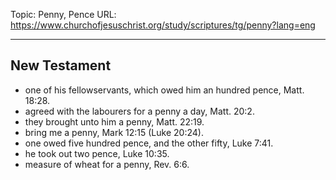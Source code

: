 Topic: Penny, Pence
URL: https://www.churchofjesuschrist.org/study/scriptures/tg/penny?lang=eng

---

## New Testament

- one of his fellowservants, which owed him an hundred pence, Matt. 18:28.
- agreed with the labourers for a penny a day, Matt. 20:2.
- they brought unto him a penny, Matt. 22:19.
- bring me a penny, Mark 12:15 (Luke 20:24).
- one owed five hundred pence, and the other fifty, Luke 7:41.
- he took out two pence, Luke 10:35.
- measure of wheat for a penny, Rev. 6:6.


